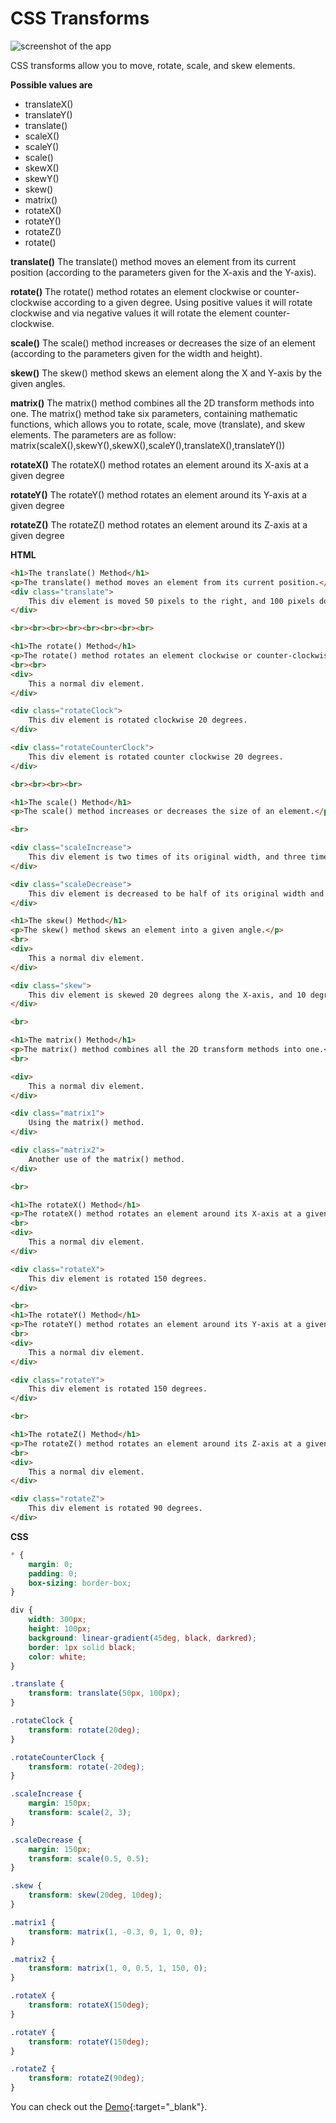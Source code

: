 


# CSS Transforms

![screenshot of the app](https://raw.githubusercontent.com/praveenorugantitech/praveenorugantitech-express-js/master/tech.PNG)

 CSS transforms allow you to move, rotate, scale, and skew elements.

**Possible values are**
- translateX()
- translateY()
- translate()
- scaleX()
- scaleY()
- scale()
- skewX()
- skewY()
- skew()
- matrix()
- rotateX()
- rotateY()
- rotateZ()
- rotate()

**translate()**
The translate() method moves an element from its current position (according to the parameters given for the X-axis and the Y-axis).

**rotate()**
The rotate() method rotates an element clockwise or counter-clockwise according to a given degree.
Using positive values it will rotate clockwise and via negative values it will rotate the element counter-clockwise.

**scale()**
The scale() method increases or decreases the size of an element (according to the parameters given for the width and height).

**skew()**
The skew() method skews an element along the X and Y-axis by the given angles.

**matrix()**
The matrix() method combines all the 2D transform methods into one.
The matrix() method take six parameters, containing mathematic functions, which allows you to rotate, scale, move (translate), and skew elements.
The parameters are as follow: matrix(scaleX(),skewY(),skewX(),scaleY(),translateX(),translateY())

**rotateX()**
The rotateX() method rotates an element around its X-axis at a given degree

**rotateY()**
The rotateY() method rotates an element around its Y-axis at a given degree

**rotateZ()**
The rotateZ() method rotates an element around its Z-axis at a given degree


**HTML**

```HTML
<h1>The translate() Method</h1>
<p>The translate() method moves an element from its current position.</p>
<div class="translate">
    This div element is moved 50 pixels to the right, and 100 pixels down from its current position.
</div>

<br><br><br><br><br><br><br><br>

<h1>The rotate() Method</h1>
<p>The rotate() method rotates an element clockwise or counter-clockwise.</p>
<br><br>
<div>
    This a normal div element.
</div>

<div class="rotateClock">
    This div element is rotated clockwise 20 degrees.
</div>

<div class="rotateCounterClock">
    This div element is rotated counter clockwise 20 degrees.
</div>

<br><br><br><br>

<h1>The scale() Method</h1>
<p>The scale() method increases or decreases the size of an element.</p>

<br>

<div class="scaleIncrease">
    This div element is two times of its original width, and three times of its original height.
</div>

<div class="scaleDecrease">
    This div element is decreased to be half of its original width and height.
</div>

<h1>The skew() Method</h1>
<p>The skew() method skews an element into a given angle.</p>
<br>
<div>
    This a normal div element.
</div>

<div class="skew">
    This div element is skewed 20 degrees along the X-axis, and 10 degrees along the Y-axis.
</div>

<br>

<h1>The matrix() Method</h1>
<p>The matrix() method combines all the 2D transform methods into one.</p>
<br>

<div>
    This a normal div element.
</div>

<div class="matrix1">
    Using the matrix() method.
</div>

<div class="matrix2">
    Another use of the matrix() method.
</div>

<br>

<h1>The rotateX() Method</h1>
<p>The rotateX() method rotates an element around its X-axis at a given degree.</p>
<br>
<div>
    This a normal div element.
</div>

<div class="rotateX">
    This div element is rotated 150 degrees.
</div>

<br>
<h1>The rotateY() Method</h1>
<p>The rotateY() method rotates an element around its Y-axis at a given degree.</p>
<br>
<div>
    This a normal div element.
</div>

<div class="rotateY">
    This div element is rotated 150 degrees.
</div>

<br>

<h1>The rotateZ() Method</h1>
<p>The rotateZ() method rotates an element around its Z-axis at a given degree.</p>
<br>
<div>
    This a normal div element.
</div>

<div class="rotateZ">
    This div element is rotated 90 degrees.
</div>

```

**CSS**

```CSS
* {
    margin: 0;
    padding: 0;
    box-sizing: border-box;
}

div {
    width: 300px;
    height: 100px;
    background: linear-gradient(45deg, black, darkred);
    border: 1px solid black;
    color: white;
}

.translate {
    transform: translate(50px, 100px);
}

.rotateClock {
    transform: rotate(20deg);
}

.rotateCounterClock {
    transform: rotate(-20deg);
}

.scaleIncrease {
    margin: 150px;
    transform: scale(2, 3);
}

.scaleDecrease {
    margin: 150px;
    transform: scale(0.5, 0.5);
}

.skew {
    transform: skew(20deg, 10deg);
}

.matrix1 {
    transform: matrix(1, -0.3, 0, 1, 0, 0);
}

.matrix2 {
    transform: matrix(1, 0, 0.5, 1, 150, 0);
}

.rotateX {
    transform: rotateX(150deg);
}

.rotateY {
    transform: rotateY(150deg);
}

.rotateZ {
    transform: rotateZ(90deg);
}
```

You can check out the [Demo](https://praveenorugantitech.github.io/praveenorugantitech-css/17_Transforms/Demo){:target="_blank"}.



